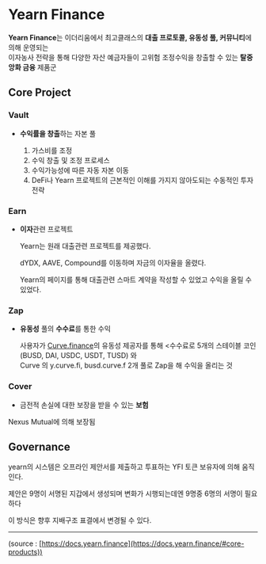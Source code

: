 # Yearn Finance


**Yearn Finance**는 이더리움에서 최고클래스의 **대출 프로토콜, 유동성 풀, 커뮤니티**에 의해 
운영되는 <br>이자농사 전략을 통해 다양한 자산 예금자들이 고위험 조정수익을 창출할 수 있는 **탈중앙화 금융** 제품군

## Core Project

### Vault

- **수익률을 창출**하는 자본 풀

    1. 가스비를 조정
    2. 수익 창출 및 조정 프로세스
    3. 수익가능성에 따른 자동 자본 이동
    4. DeFi나 Yearn 프로젝트의 근본적인 이해를 가지지 않아도되는 수동적인 투자 전략

### Earn

- **이자**관련 프로젝트

    Yearn는 원래 대출관련 프로젝트를 제공했다.

    dYDX, AAVE, Compound를 이동하며 자금의 이자율을 올렸다.

    Yearn의 페이지를 통해 대출관련 스마트 계약을 작성할 수 있었고 수익을 올릴 수 있었다.

### Zap

- **유동성** 풀의 **수수료**를 통한 수익

    사용자가 [Curve.finance](https://www.notion.so/Curve-finance-068ebbca20e1402db43a14c15a2d374d)의 유동성 제공자를 통해 <수수료로 5개의 스테이블 코인 (BUSD, DAI, USDC, USDT, TUSD) 와 <br>
    Curve 의 y.curve.fi, busd.curve.f 2개 풀로 Zap을 해 수익을 올리는 것

### Cover

- 금전적 손실에 대한 보장을 받을 수 있는 **보험**

Nexus Mutual에 의해 보장됨

## Governance

yearn의 시스템은 오프라인 제안서를 제출하고 투표하는 YFI 토큰 보유자에 의해 움직인다.

제안은 9명이 서명된 지갑에서 생성되며 변화가 시행되는데엔 9명중 6명의 서명이 필요하다

이 방식은 향후 지배구조 표결에서 변경될 수 있다. 

---

(source : [https://docs.yearn.finance](https://docs.yearn.finance/#core-products))